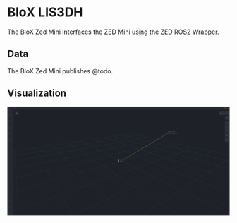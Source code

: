 # BloX LIS3DH

The BloX Zed Mini interfaces the [ZED Mini](https://www.stereolabs.com/zed-mini/) using the [ZED ROS2 Wrapper](https://github.com/stereolabs/zed-ros2-wrapper).

## Data

The BloX Zed Mini publishes @todo.

## Visualization

![](resources/visualization.gif)
